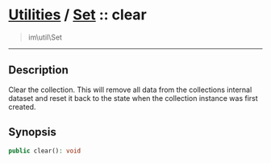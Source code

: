 # [Utilities](util.md) / [Set](util-Set.md) :: clear
 > im\util\Set
____

## Description
Clear the collection. This will remove all data from the
collections internal dataset and reset it back to the state
when the collection instance was first created.

## Synopsis
```php
public clear(): void
```
